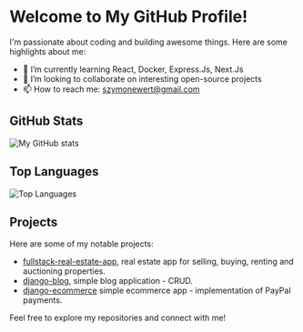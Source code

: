 # Welcome to My GitHub Profile!

I'm passionate about coding and building awesome things. Here are some highlights about me:

- 🌱 I’m currently learning React, Docker, Express.Js, Next.Js
- 👯 I’m looking to collaborate on interesting open-source projects
- 📫 How to reach me: [szymonewert@gmail.com](mailto:szymonewert@gmail.com)

## GitHub Stats

![My GitHub stats](https://github-readme-stats.vercel.app/api?username=ewerttrewe&show_icons=true&theme=radical)

## Top Languages

![Top Languages](https://github-readme-stats.vercel.app/api/top-langs/?username=ewerttrewe&layout=compact&theme=radical)

## Projects

Here are some of my notable projects:

- [fullstack-real-estate-app](https://github.com/ewerttrewe/fullstack-real-estate-app), real estate app for selling, buying, renting and auctioning properties.
- [django-blog](https://github.com/ewerttrewe/django-blogapp), simple blog application - CRUD.
- [django-ecommerce](https://github.com/ewerttrewe/django-ecommerce) simple ecommerce app - implementation of PayPal payments.

Feel free to explore my repositories and connect with me!

<!-- Add any additional sections or customizations as per your preference -->
